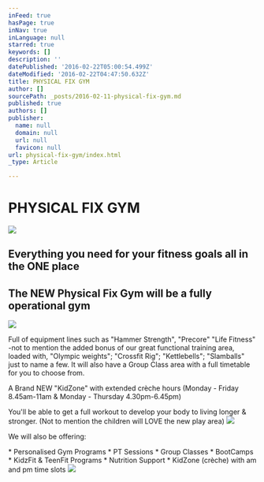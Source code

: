 ```yaml
---
inFeed: true
hasPage: true
inNav: true
inLanguage: null
starred: true
keywords: []
description: ''
datePublished: '2016-02-22T05:00:54.499Z'
dateModified: '2016-02-22T04:47:50.632Z'
title: PHYSICAL FIX GYM
author: []
sourcePath: _posts/2016-02-11-physical-fix-gym.md
published: true
authors: []
publisher:
  name: null
  domain: null
  url: null
  favicon: null
url: physical-fix-gym/index.html
_type: Article

---
```

# PHYSICAL FIX GYM
![](https://s3-us-west-2.amazonaws.com/the-grid-img/p/46929065bee6b70f2391983bdaa6517ec683b5d1.png)

## Everything you need for your fitness goals all in the ONE place 

## The NEW Physical Fix Gym will be a fully operational gym
![](https://s3-us-west-2.amazonaws.com/the-grid-img/p/ccc6c7e968c4b1041f693702c2776895f91ddb41.jpg)

Full of equipment lines such as "Hammer Strength", "Precore" "Life Fitness" -not to mention the added bonus of our great functional training area, loaded with, "Olympic weights"; "Crossfit Rig"; "Kettlebells"; "Slamballs" just to name a few. 
It will also have a Group Class area with a full timetable for you to choose from.

A Brand NEW "KidZone" with extended crèche hours
(Monday - Friday 8.45am-11am & Monday - Thursday 4.30pm-6.45pm) 

You'll be able to get a full workout to develop your body to living longer & stronger.
(Not to mention the children will LOVE the new play area) ![](https://s3-us-west-2.amazonaws.com/the-grid-img/p/d24643022ea40d93d1b958ea56a5f018b16a5ac5.jpg)

We will also be offering:

\* Personalised Gym Programs
\* PT Sessions
\* Group Classes
\* BootCamps
\* KidzFit & TeenFit Programs 
\* Nutrition Support 
\* KidZone (crèche) with am and pm time slots 
![](https://s3-us-west-2.amazonaws.com/the-grid-img/p/0a9283c1920f5558039148ca3af154152401fac5.jpg)